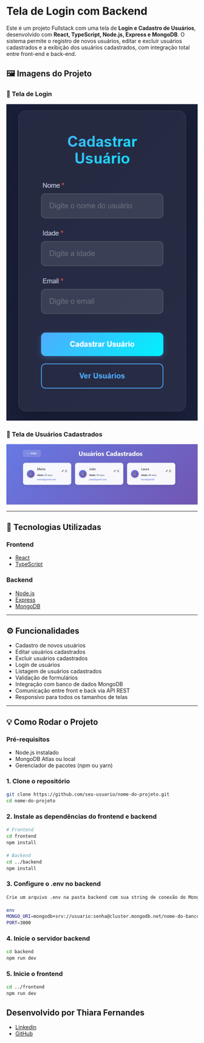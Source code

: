 # Tela de Login com Backend

Este é um projeto Fullstack com uma tela de **Login e Cadastro de Usuários**, desenvolvido com **React, TypeScript, Node.js, Express e MongoDB**. O sistema permite o registro de novos usuários, editar e excluir usuários cadastrados e a exibição dos usuários cadastrados, com integração total entre front-end e back-end.

## 🖼️ Imagens do Projeto

### 📌 Tela de Login
![Tela de Login](./src/prints/tela-login.png)

### 📌 Tela de Usuários Cadastrados
![Usuários Cadastrados](./src/prints//usuarios.png)


---

## 🚀 Tecnologias Utilizadas

### Frontend
- [React](https://reactjs.org/)
- [TypeScript](https://www.typescriptlang.org/)

### Backend
- [Node.js](https://nodejs.org/)
- [Express](https://expressjs.com/)
- [MongoDB](https://www.mongodb.com/)

---

## ⚙️ Funcionalidades

- Cadastro de novos usuários
- Editar usuários cadastrados
- Excluir usuários cadastrados
- Login de usuários
- Listagem de usuários cadastrados
- Validação de formulários
- Integração com banco de dados MongoDB
- Comunicação entre front e back via API REST
- Responsivo para todos os tamanhos de telas

---

## 💡 Como Rodar o Projeto

### Pré-requisitos
- Node.js instalado
- MongoDB Atlas ou local
- Gerenciador de pacotes (npm ou yarn)

### 1. Clone o repositório

```bash
git clone https://github.com/seu-usuario/nome-do-projeto.git
cd nome-do-projeto
```

### 2. Instale as dependências do frontend e backend

```bash
# Frontend
cd frontend
npm install

# Backend
cd ../backend
npm install
```

### 3. Configure o .env no backend
```bash
Crie um arquivo .env na pasta backend com sua string de conexão do MongoDB:

env
MONGO_URI=mongodb+srv://usuario:senha@cluster.mongodb.net/nome-do-banco
PORT=3000
```


### 4. Inicie o servidor backend
```bash
cd backend
npm run dev
```

### 5. Inicie o frontend
```bash
cd ../frontend
npm run dev
```

## Desenvolvido por Thiara Fernandes
 - [Linkedin](https://www.linkedin.com/in/thiarafernandes/)
 - [GitHub](https://github.com/ThiaraFernandes)